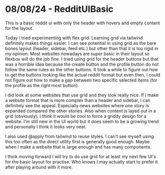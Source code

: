 # 08/08/24 - RedditUIBasic
This is a basic reddit ui with only the header with hovers and empty content for the layout.

Today I tried experimenting with flex grid. Learning grid via tailwind definitely makes things easier. I can see potential in using grid as the bare bones layout (header, sidebar, feed etc.) but other than that it is too rigid in my opinion. Most websites nowadays are super basic in their layout so flexbox will do the job fine. I tried using grid for the header buttons but that was a horrible idea because the create button and the profile button do not follow the same rules as the other buttons. It took a while to figure out how to get the buttons looking like the actual reddit format but even then, I could not figure out how to make a gap between two specific selected items (for the profile as the right most button).

I did look at some websites that use grid and they look really nice. If I make a website format that is more complex than a header and sidebar, I can definitely see the appeal. Especially news websites where one story is expanded compared the other stories. Also when content is layed out in a grid (obviously). I think it would be cool to force a griddy design for a website. I'm still new in the UI world but it does seem to be a growing trend and personally I think it looks very neat.

I also used @apply from tailwind to reuse styles. I can't see myself using this too often as the direct utility first is generally good enough. Maybe when I make a website that is large enough and has many components.

I think moving forward I will try to do use grid for at least my next few UI's for the basic layout for practise. Who knows I may actually start to prefer it after playing around with it more.

